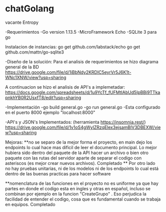 # chatGolang
vacante Entropy

-Requerimientos
  -Go version 1.13.5
  -MicroFramework Echo
  -SQLite 3 para go 

Instalacion de instancias: 
go get github.com/labstack/echo
go get github.com/mattn/go-sqlite3

-Diseño de la solución:
Para el analisis de requerimientos se hizo diagrama general de la BD
https://drive.google.com/file/d/1iBbNdy2KRDIC5eyrVr5J6K1t-WNc1XNW/view?usp=sharing

A continuacion se hizo el analisis de API's a implemetadar: 
https://docs.google.com/spreadsheets/d/1u9YcTf_fUFMtIAbUd5IpBBi9TTkapnkhYB0R2UsxfT8/edit?usp=sharing

-Implementación 
  -go build general.go
  -go run general.go
  -Esta configurado en el puerto 8000 ejemplo  "localhost:8000"

-API's y JSON's Implementados: (herramienta https://insomnia.rest/)
https://drive.google.com/file/d/1v1oS4gWyIZRzqElex3ejsamBlV3DBEXW/view?usp=sharing

Mejoras:
**no se separo de la mejor forma el proyecto, en main dejo los endpoints lo cual hace mas dificil de leer el documento principal. Lo mejor hubiera sido dentro del paquete de la API hacer un archivo o bien otro paquete con las rutas del servidor aparte de separar el codigo con asteriscos (es mejor crear nuevos archivos).
Completado 
** Por otro lado no hay pruebas unitarias, ni de los modelos ni de los endpoints lo cual está dentro de las buenas practicas para hacer software

**nomenclatura de las funciones en el proyecto no es uniforme ya que hay partes en donde el codigo esta en ingles y otras en español, incluso se combinan por ejemplo en la funcion "CreateGrupo" . Eso perjudica la facilidad de entender el codigo, cosa que es fundamental cuando se trabaja en equipos.
Completado